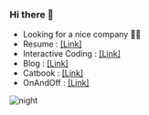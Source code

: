 ### Hi there 👋
- Looking for a nice company 🔭🤔 
- Resume : [[Link]](https://imki123.github.io/resume.pdf)
- Interactive Coding : [[Link]](https://imki123.github.io/interactive_coding)   
- Blog : [[Link]](https://imki123.github.io)
- Catbook : [[Link]](https://imki123.github.io/catbook)
- OnAndOff : [[Link]](https://imki123.github.io/onandoff)   

![night](https://user-images.githubusercontent.com/43270441/100179156-b5c15900-2f18-11eb-811e-864052b453c9.jpg)
<!--
**imki123/imki123** is a ✨ _special_ ✨ repository because its `README.md` (this file) appears on your GitHub profile.

Here are some ideas to get you started:

- 🔭 I’m currently working on ...
- 🌱 I’m currently learning ...
- 👯 I’m looking to collaborate on ...
- 🤔 I’m looking for help with ...
- 💬 Ask me about ...
- 📫 How to reach me: ...
- 😄 Pronouns: ...
- ⚡ Fun fact: ...
-->
